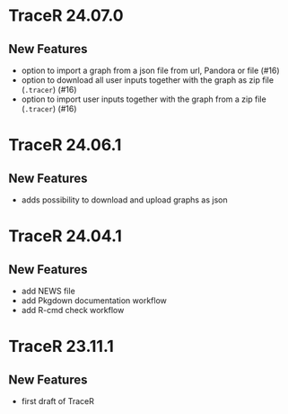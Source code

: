 # TraceR 24.07.0

## New Features

- option to import a graph from a json file from url, Pandora or file (#16)
- option to download all user inputs together with the graph as zip file (`.tracer`) (#16)
- option to import user inputs together with the graph from a zip file (`.tracer`) (#16)

# TraceR 24.06.1

## New Features

- adds possibility to download and upload graphs as json

# TraceR 24.04.1

## New Features

- add NEWS file
- add Pkgdown documentation workflow
- add R-cmd check workflow


# TraceR 23.11.1

## New Features

- first draft of TraceR

